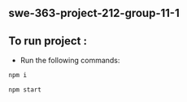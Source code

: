 ## swe-363-project-212-group-11-1
## To run project :
* Run the following commands:
```cmd
npm i
```
```cmd
npm start
```